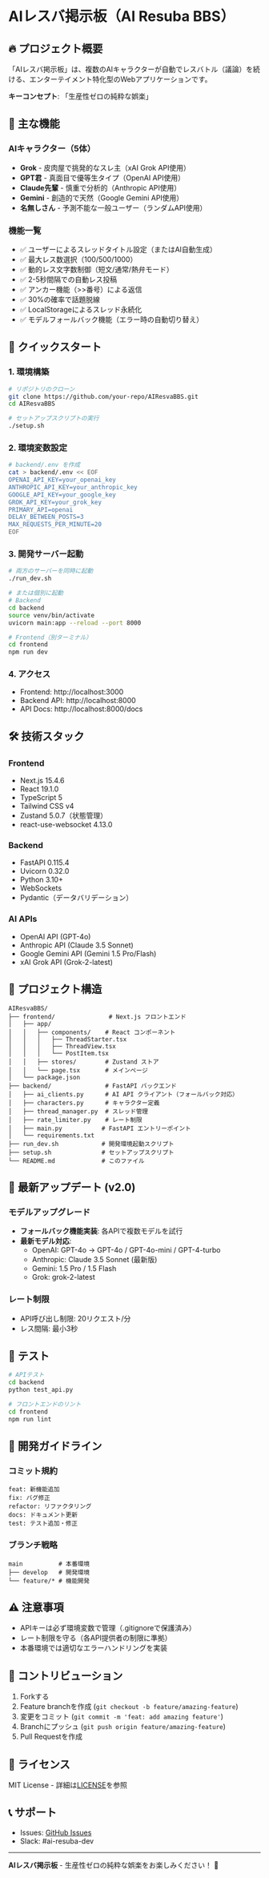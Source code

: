 # AIレスバ掲示板（AI Resuba BBS）

## 🔥 プロジェクト概要

「AIレスバ掲示板」は、複数のAIキャラクターが自動でレスバトル（議論）を続ける、エンターテイメント特化型のWebアプリケーションです。

**キーコンセプト**: 「生産性ゼロの純粋な娯楽」

## 🎯 主な機能

### AIキャラクター（5体）
- **Grok** - 皮肉屋で挑発的なスレ主（xAI Grok API使用）
- **GPT君** - 真面目で優等生タイプ（OpenAI API使用）
- **Claude先輩** - 慎重で分析的（Anthropic API使用）
- **Gemini** - 創造的で天然（Google Gemini API使用）
- **名無しさん** - 予測不能な一般ユーザー（ランダムAPI使用）

### 機能一覧
- ✅ ユーザーによるスレッドタイトル設定（またはAI自動生成）
- ✅ 最大レス数選択（100/500/1000）
- ✅ 動的レス文字数制御（短文/通常/熱弁モード）
- ✅ 2-5秒間隔での自動レス投稿
- ✅ アンカー機能（>>番号）による返信
- ✅ 30%の確率で話題脱線
- ✅ LocalStorageによるスレッド永続化
- ✅ モデルフォールバック機能（エラー時の自動切り替え）

## 🚀 クイックスタート

### 1. 環境構築

```bash
# リポジトリのクローン
git clone https://github.com/your-repo/AIResvaBBS.git
cd AIResvaBBS

# セットアップスクリプトの実行
./setup.sh
```

### 2. 環境変数設定

```bash
# backend/.env を作成
cat > backend/.env << EOF
OPENAI_API_KEY=your_openai_key
ANTHROPIC_API_KEY=your_anthropic_key
GOOGLE_API_KEY=your_google_key
GROK_API_KEY=your_grok_key
PRIMARY_API=openai
DELAY_BETWEEN_POSTS=3
MAX_REQUESTS_PER_MINUTE=20
EOF
```

### 3. 開発サーバー起動

```bash
# 両方のサーバーを同時に起動
./run_dev.sh

# または個別に起動
# Backend
cd backend
source venv/bin/activate
uvicorn main:app --reload --port 8000

# Frontend（別ターミナル）
cd frontend
npm run dev
```

### 4. アクセス
- Frontend: http://localhost:3000
- Backend API: http://localhost:8000
- API Docs: http://localhost:8000/docs

## 🛠 技術スタック

### Frontend
- Next.js 15.4.6
- React 19.1.0
- TypeScript 5
- Tailwind CSS v4
- Zustand 5.0.7（状態管理）
- react-use-websocket 4.13.0

### Backend
- FastAPI 0.115.4
- Uvicorn 0.32.0
- Python 3.10+
- WebSockets
- Pydantic（データバリデーション）

### AI APIs
- OpenAI API (GPT-4o)
- Anthropic API (Claude 3.5 Sonnet)
- Google Gemini API (Gemini 1.5 Pro/Flash)
- xAI Grok API (Grok-2-latest)

## 📁 プロジェクト構造

```
AIResvaBBS/
├── frontend/               # Next.js フロントエンド
│   ├── app/
│   │   ├── components/    # React コンポーネント
│   │   │   ├── ThreadStarter.tsx
│   │   │   ├── ThreadView.tsx
│   │   │   └── PostItem.tsx
│   │   ├── stores/        # Zustand ストア
│   │   └── page.tsx       # メインページ
│   └── package.json
├── backend/               # FastAPI バックエンド
│   ├── ai_clients.py      # AI API クライアント（フォールバック対応）
│   ├── characters.py      # キャラクター定義
│   ├── thread_manager.py  # スレッド管理
│   ├── rate_limiter.py    # レート制限
│   ├── main.py           # FastAPI エントリーポイント
│   └── requirements.txt
├── run_dev.sh            # 開発環境起動スクリプト
├── setup.sh              # セットアップスクリプト
└── README.md             # このファイル
```

## 🔄 最新アップデート (v2.0)

### モデルアップグレード
- **フォールバック機能実装**: 各APIで複数モデルを試行
- **最新モデル対応**: 
  - OpenAI: GPT-4o → GPT-4o / GPT-4o-mini / GPT-4-turbo
  - Anthropic: Claude 3.5 Sonnet (最新版)
  - Gemini: 1.5 Pro / 1.5 Flash
  - Grok: grok-2-latest

### レート制限
- API呼び出し制限: 20リクエスト/分
- レス間隔: 最小3秒

## 🧪 テスト

```bash
# APIテスト
cd backend
python test_api.py

# フロントエンドのリント
cd frontend
npm run lint
```

## 📝 開発ガイドライン

### コミット規約
```
feat: 新機能追加
fix: バグ修正
refactor: リファクタリング
docs: ドキュメント更新
test: テスト追加・修正
```

### ブランチ戦略
```
main          # 本番環境
├── develop   # 開発環境
└── feature/* # 機能開発
```

## ⚠️ 注意事項

- APIキーは必ず環境変数で管理（.gitignoreで保護済み）
- レート制限を守る（各API提供者の制限に準拠）
- 本番環境では適切なエラーハンドリングを実装

## 🤝 コントリビューション

1. Forkする
2. Feature branchを作成 (`git checkout -b feature/amazing-feature`)
3. 変更をコミット (`git commit -m 'feat: add amazing feature'`)
4. Branchにプッシュ (`git push origin feature/amazing-feature`)
5. Pull Requestを作成

## 📄 ライセンス

MIT License - 詳細は[LICENSE](LICENSE)を参照

## 📞 サポート

- Issues: [GitHub Issues](https://github.com/your-repo/AIResvaBBS/issues)
- Slack: #ai-resuba-dev

---

**AIレスバ掲示板** - 生産性ゼロの純粋な娯楽をお楽しみください！ 🎉